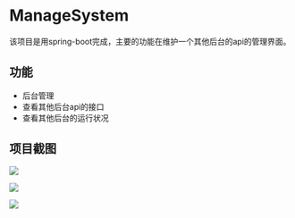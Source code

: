 # ManageSystem
该项目是用spring-boot完成，主要的功能在维护一个其他后台的api的管理界面。

## 功能

- 后台管理
- 查看其他后台api的接口
- 查看其他后台的运行状况

## 项目截图

![](http://ww1.sinaimg.cn/large/876975d1gy1fd49dok17fj21kw0t5gpt)

![](http://ww1.sinaimg.cn/large/876975d1gy1fd49dcarzbj21kw0m7jzx)

![](http://ww1.sinaimg.cn/large/876975d1gy1fd49aht8zqj21kw0f7djy)